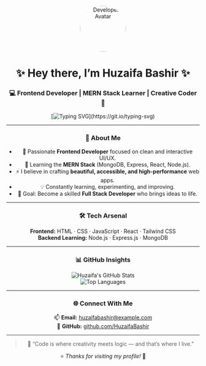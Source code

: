 <!-- 🪄 Huzaifa Bashir | GitHub Profile README -->
<div align="center">

<img src="https://avatars.githubusercontent.com/u/9919?s=280&v=4" width="120" style="border-radius: 50%;" alt="Developer Avatar" />

# ✨ Hey there, I’m **Huzaifa Bashir** ✨  
### 💻 Frontend Developer | MERN Stack Learner | Creative Coder 🚀  

[![Typing SVG](https://readme-typing-svg.herokuapp.com?font=Fira+Code&size=22&pause=1000&color=00C7FF&center=true&vCenter=true&width=600&lines=Transforming+Ideas+into+Code...;Designing+with+Logic,+Building+with+Heart.)](https://git.io/typing-svg)

---

### 🧠 About Me  
- 🎨 Passionate **Frontend Developer** focused on clean and interactive UI/UX.  
- 🌱 Learning the **MERN Stack** (MongoDB, Express, React, Node.js).  
- ⚡ I believe in crafting **beautiful, accessible, and high-performance** web apps.  
- 💡 Constantly learning, experimenting, and improving.  
- 🚀 Goal: Become a skilled **Full Stack Developer** who brings ideas to life.  

---

### 🛠 Tech Arsenal  
**Frontend:** HTML · CSS · JavaScript · React · Tailwind CSS  
**Backend Learning:** Node.js · Express.js · MongoDB  

---

### 📊 GitHub Insights  
![Huzaifa's GitHub Stats](https://github-readme-stats.vercel.app/api?username=HuzaifaBashir&show_icons=true&theme=tokyonight&hide_border=true&count_private=true)  
![Top Languages](https://github-readme-stats.vercel.app/api/top-langs/?username=HuzaifaBashir&layout=compact&theme=tokyonight&hide_border=true)

---

### 🌐 Connect With Me  
📫 **Email:** [huzaifabashir@example.com](mailto:huzaifabashir@example.com)  
🐙 **GitHub:** [github.com/HuzaifaBashir](https://github.com/HuzaifaBashir)

---

> 💬 “Code is where creativity meets logic — and that’s where I live.”  

⭐ *Thanks for visiting my profile!* 🚀  

</div>
